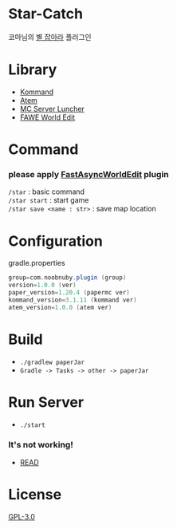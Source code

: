 # Star-Catch

코마님의 [별 잡아라](https://youtu.be/zCa1NfL-DII?si=t7Hvgcql-kegu1ZT) 플러그인 

# Library

* [Kommand](https://github.com/gooddltmdqls/kommand)
* [Atem](https://github.com/NOOBNUBY/Atem)
* [MC Server Luncher](https://github.com/monun/minecraft-server-launcher)
* [FAWE World Edit](https://github.com/IntellectualSites/FastAsyncWorldEdit)

# Command

### please apply [FastAsyncWorldEdit](https://www.spigotmc.org/resources/fastasyncworldedit.13932/) plugin

`/star` : basic command   
`/star start` : start game   
`/star save <name : str>` : save map location

# Configuration

gradle.properties

```gradle
group=com.noobnuby.plugin (group)
version=1.0.0 (ver)
paper_version=1.20.4 (papermc ver)
kommand_version=3.1.11 (kommand ver)
atem_version=1.0.0 (atem ver)
```

# Build

* `./gradlew paperJar`
* `Gradle -> Tasks -> other -> paperJar`

# Run Server

* `./start`

### It's not working!

* [READ](https://github.com/monun/minecraft-server-launcher/blob/master/README.md)

# License

[GPL-3.0](https://github.com/NOOBNUBY/kotlin-plugin-template/blob/master/LICENSE)